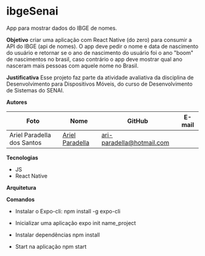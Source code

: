 # ibgeSenai
App para mostrar dados do IBGE de nomes.


**Objetivo**
criar uma aplicação com React Native (do zero) para consumir a API do IBGE (api de nomes). O app deve pedir o nome e data de nascimento do usuário e retornar se o ano de nascimento do usuário foi o ano "boom" de nascimentos no brasil, caso contrário o app deve mostrar qual ano nasceram mais pessoas com aquele nome no Brasil.

**Justificativa**
Esse projeto faz parte da atividade avaliativa da disciplina de Desenvolvimento para Dispositivos Móveis, do curso de Desenvolvimento de Sistemas do SENAI.

**Autores**

Foto | Nome | GitHub |  E-mail
---- | ---- | ------ |  ------
  | Ariel Paradella dos Santos | [Ariel Paradella](https://github.com/Ariel-Paradella) | ari-paradella@hotmail.com

**Tecnologias**

- JS
- React Native

**Arquitetura**


**Comandos**

- Instalar o Expo-cli:
  npm install -g expo-cli

- Inicializar uma aplicação
  expo init name_project

- Instalar dependências
  npm install

- Start na aplicação
  npm start